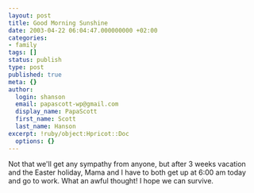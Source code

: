 ```yaml
---
layout: post
title: Good Morning Sunshine
date: 2003-04-22 06:04:47.000000000 +02:00
categories:
- family
tags: []
status: publish
type: post
published: true
meta: {}
author:
  login: shanson
  email: papascott-wp@gmail.com
  display_name: PapaScott
  first_name: Scott
  last_name: Hanson
excerpt: !ruby/object:Hpricot::Doc
  options: {}
---
```

<p>Not that we'll get any sympathy from anyone, but after 3 weeks vacation and the Easter holiday, Mama and I have to both get up at 6:00 am today and go to work. What an awful thought! I hope we can survive.</p>

